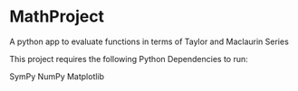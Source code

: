 # MathProject
A python app to evaluate functions in terms of Taylor and Maclaurin Series 

This project requires the following Python Dependencies to run:

SymPy
NumPy
Matplotlib

